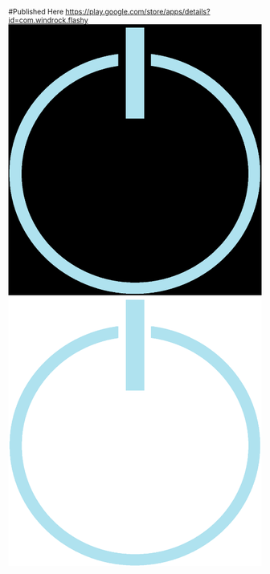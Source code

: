 #Published Here https://play.google.com/store/apps/details?id=com.windrock.flashy
![alt text](https://github.com/jbollman7/Flashy/blob/develop/power-logo-dark.png?raw=true)
![alt_text](https://github.com/jbollman7/Flashy/blob/develop/power-logo.png?raw=true)
